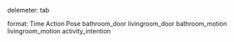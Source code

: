 delemeter: tab

format: Time Action  Pose bathroom_door	livingroom_door	bathroom_motion	livingroom_motion  activity_intention 
